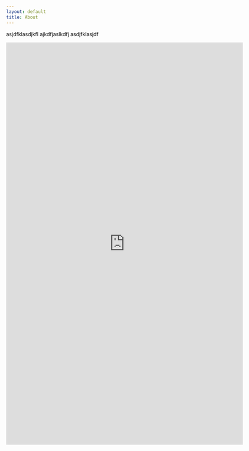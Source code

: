 ```yaml
---
layout: default
title: About
---
```


asjdfklasdjkfl ajkdfjaslkdfj
asdjfklasjdf
<iframe src="https://docs.google.com/forms/d/e/1FAIpQLSeZGELk-QKAFeyqbeHcb6BwopYzkbblbkn-o-x4CPP9CzQS1w/viewform?embedded=true" width="640" height="1086" frameborder="0" marginheight="0" marginwidth="0">Loading…</iframe>

